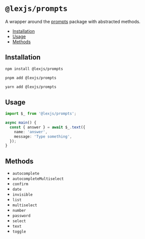 # `@lexjs/prompts`

A wrapper around the [prompts](https://www.npmjs.com/package/prompts) package with abstracted methods.

- [Installation](#installation)
- [Usage](#usage)
- [Methods](#methods)

## Installation

```bash
npm install @lexjs/prompts
```

```bash
pnpm add @lexjs/prompts
```

```bash
yarn add @lexjs/prompts
```

## Usage

```typescript
import $_ from '@lexjs/prompts';

async main() {
  const { answer } = await $_.text({
    name: 'answer',
    message: 'Type something',
  });
}
```

## Methods

- `autocomplete`
- `autocompleteMultiselect`
- `confirm`
- `date`
- `invisible`
- `list`
- `multiselect`
- `number`
- `password`
- `select`
- `text`
- `toggle`
